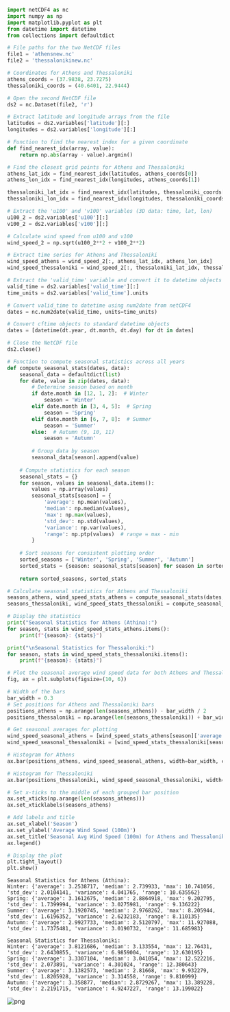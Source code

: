 ```python
import netCDF4 as nc
import numpy as np
import matplotlib.pyplot as plt
from datetime import datetime
from collections import defaultdict

# File paths for the two NetCDF files
file1 = 'athensnew.nc'
file2 = 'thessalonikinew.nc'

# Coordinates for Athens and Thessaloniki
athens_coords = (37.9838, 23.7275)
thessaloniki_coords = (40.6401, 22.9444)

# Open the second NetCDF file
ds2 = nc.Dataset(file2, 'r')

# Extract latitude and longitude arrays from the file
latitudes = ds2.variables['latitude'][:]
longitudes = ds2.variables['longitude'][:]

# Function to find the nearest index for a given coordinate
def find_nearest_idx(array, value):
    return np.abs(array - value).argmin()

# Find the closest grid points for Athens and Thessaloniki
athens_lat_idx = find_nearest_idx(latitudes, athens_coords[0])
athens_lon_idx = find_nearest_idx(longitudes, athens_coords[1])

thessaloniki_lat_idx = find_nearest_idx(latitudes, thessaloniki_coords[0])
thessaloniki_lon_idx = find_nearest_idx(longitudes, thessaloniki_coords[1])

# Extract the 'u100' and 'v100' variables (3D data: time, lat, lon)
u100_2 = ds2.variables['u100'][:]
v100_2 = ds2.variables['v100'][:]

# Calculate wind speed from u100 and v100
wind_speed_2 = np.sqrt(u100_2**2 + v100_2**2)

# Extract time series for Athens and Thessaloniki
wind_speed_athens = wind_speed_2[:, athens_lat_idx, athens_lon_idx]
wind_speed_thessaloniki = wind_speed_2[:, thessaloniki_lat_idx, thessaloniki_lon_idx]

# Extract the 'valid_time' variable and convert it to datetime objects
valid_time = ds2.variables['valid_time'][:]
time_units = ds2.variables['valid_time'].units

# Convert valid_time to datetime using num2date from netCDF4
dates = nc.num2date(valid_time, units=time_units)

# Convert cftime objects to standard datetime objects
dates = [datetime(dt.year, dt.month, dt.day) for dt in dates]

# Close the NetCDF file
ds2.close()

# Function to compute seasonal statistics across all years
def compute_seasonal_stats(dates, data):
    seasonal_data = defaultdict(list)
    for date, value in zip(dates, data):
        # Determine season based on month
        if date.month in [12, 1, 2]:  # Winter
            season = 'Winter'
        elif date.month in [3, 4, 5]:  # Spring
            season = 'Spring'
        elif date.month in [6, 7, 8]:  # Summer
            season = 'Summer'
        else:  # Autumn (9, 10, 11)
            season = 'Autumn'
        
        # Group data by season
        seasonal_data[season].append(value)
    
    # Compute statistics for each season
    seasonal_stats = {}
    for season, values in seasonal_data.items():
        values = np.array(values)
        seasonal_stats[season] = {
            'average': np.mean(values),
            'median': np.median(values),
            'max': np.max(values),
            'std_dev': np.std(values),
            'variance': np.var(values),
            'range': np.ptp(values)  # range = max - min
        }
    
    # Sort seasons for consistent plotting order
    sorted_seasons = ['Winter', 'Spring', 'Summer', 'Autumn']
    sorted_stats = {season: seasonal_stats[season] for season in sorted_seasons}
    
    return sorted_seasons, sorted_stats

# Calculate seasonal statistics for Athens and Thessaloniki
seasons_athens, wind_speed_stats_athens = compute_seasonal_stats(dates, wind_speed_athens)
seasons_thessaloniki, wind_speed_stats_thessaloniki = compute_seasonal_stats(dates, wind_speed_thessaloniki)

# Display the statistics
print("Seasonal Statistics for Athens (Athina):")
for season, stats in wind_speed_stats_athens.items():
    print(f"{season}: {stats}")

print("\nSeasonal Statistics for Thessaloniki:")
for season, stats in wind_speed_stats_thessaloniki.items():
    print(f"{season}: {stats}")

# Plot the seasonal average wind speed data for both Athens and Thessaloniki
fig, ax = plt.subplots(figsize=(10, 6))

# Width of the bars
bar_width = 0.3
# Set positions for Athens and Thessaloniki bars
positions_athens = np.arange(len(seasons_athens)) - bar_width / 2
positions_thessaloniki = np.arange(len(seasons_thessaloniki)) + bar_width / 2

# Get seasonal averages for plotting
wind_speed_seasonal_athens = [wind_speed_stats_athens[season]['average'] for season in seasons_athens]
wind_speed_seasonal_thessaloniki = [wind_speed_stats_thessaloniki[season]['average'] for season in seasons_thessaloniki]

# Histogram for Athens
ax.bar(positions_athens, wind_speed_seasonal_athens, width=bar_width, color='blue', alpha=0.7, label='Athens (Athina)')

# Histogram for Thessaloniki
ax.bar(positions_thessaloniki, wind_speed_seasonal_thessaloniki, width=bar_width, color='red', alpha=0.7, label='Thessaloniki')

# Set x-ticks to the middle of each grouped bar position
ax.set_xticks(np.arange(len(seasons_athens)))
ax.set_xticklabels(seasons_athens)

# Add labels and title
ax.set_xlabel('Season')
ax.set_ylabel('Average Wind Speed (100m)')
ax.set_title('Seasonal Avg Wind Speed (100m) for Athens and Thessaloniki')
ax.legend()

# Display the plot
plt.tight_layout()
plt.show()

```

    Seasonal Statistics for Athens (Athina):
    Winter: {'average': 3.2538717, 'median': 2.739933, 'max': 10.741056, 'std_dev': 2.0104141, 'variance': 4.041765, 'range': 10.635562}
    Spring: {'average': 3.1612675, 'median': 2.8864918, 'max': 9.202795, 'std_dev': 1.7399994, 'variance': 3.0275981, 'range': 9.136222}
    Summer: {'average': 3.1920745, 'median': 2.9768262, 'max': 8.205944, 'std_dev': 1.6196352, 'variance': 2.6232183, 'range': 8.110135}
    Autumn: {'average': 2.9927733, 'median': 2.5120797, 'max': 11.927088, 'std_dev': 1.7375481, 'variance': 3.0190732, 'range': 11.685983}
    
    Seasonal Statistics for Thessaloniki:
    Winter: {'average': 3.8121686, 'median': 3.133554, 'max': 12.76431, 'std_dev': 2.6430855, 'variance': 6.9859004, 'range': 12.630195}
    Spring: {'average': 3.3307104, 'median': 3.041054, 'max': 12.522216, 'std_dev': 2.073891, 'variance': 4.301024, 'range': 12.380643}
    Summer: {'average': 3.1382573, 'median': 2.81668, 'max': 9.932279, 'std_dev': 1.8205928, 'variance': 3.314558, 'range': 9.810999}
    Autumn: {'average': 3.358877, 'median': 2.8729267, 'max': 13.389228, 'std_dev': 2.2191715, 'variance': 4.9247227, 'range': 13.199022}
    


    
![png](output_0_1.png)
    



```python

```
